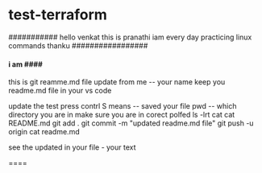 # test-terraform
###########
hello venkat this is pranathi
iam every day practicing linux commands
thanku
#################
#### i am <your name >####
this is git reamme.md file update from me -- your name
keep you readme.md file in your vs code

update  the test
press contrl S  means -- saved your file
pwd -- which directory you are in make sure you are in corect polfed 
ls -lrt
cat  <filename>
cat README.md
git add .
git commit -m "updated readme.md file"
git push -u origin  <Banrchname>
cat readme.md 

see the updated in your file  - your text 

====
